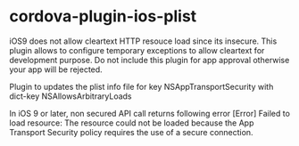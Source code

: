 # cordova-plugin-ios-plist

iOS9 does not allow cleartext HTTP resouce load since its insecure. This plugin allows to configure temporary exceptions to allow cleartext for development purpose. Do not include this plugin for app approval otherwise your app  will be rejected.

Plugin to updates the plist  info file for key NSAppTransportSecurity with dict-key NSAllowsArbitraryLoads

In iOS 9 or later, non secured API call returns following error 
[Error] Failed to load resource: The resource could not be loaded because the App Transport Security policy requires the use of a secure connection. 
